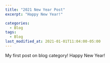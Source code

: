 ```yaml
---
title: "2021 New Year Post"
excerpt: "Happy New Year!"

categories:
  - Blog
tags:
  - Blog
last_modified_at: 2021-01-01T11:04:00-05:00
---
```


My first post on blog category!
Happy New Year!

